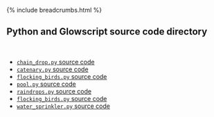 {% include breadcrumbs.html %}

## Python and Glowscript source code directory
<div class="header_line"><br/></div>

- [`chain_drop.py` source code](point_charge.py)
- [`catenary.py` source code](catenary.py)
- [`flocking_birds.py` source code](relativistic_proton.py)
- [`pool.py` source code](point_charge.py)
- [`raindrops.py` source code](relativistic_proton.py)
- [`flocking_birds.py` source code](point_charge.py)
- [`water_sprinkler.py` source code](relativistic_proton.py)


